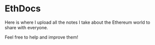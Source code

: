 # EthDocs
Here is where I upload all the notes I take about the Ethereum world to share with everyone.

Feel free to help and improve them!
